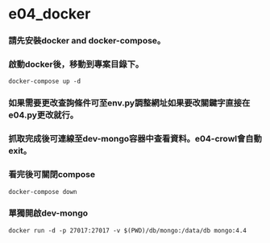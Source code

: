 # e04_docker
### 請先安裝docker and docker-compose。
### 啟動docker後，移動到專案目錄下。
```
docker-compose up -d
```
### 如果需要更改查詢條件可至env.py調整網址如果要改關鍵字直接在e04.py更改就行。
### 抓取完成後可連線至dev-mongo容器中查看資料。e04-crowl會自動exit。
### 看完後可關閉compose
```
docker-compose down
```
### 單獨開啟dev-mongo
```
docker run -d -p 27017:27017 -v $(PWD)/db/mongo:/data/db mongo:4.4
```